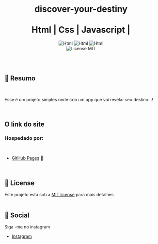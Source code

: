 

<br />
<br />
<h1 align="center">
     discover-your-destiny
  <br />
  <br />
  Html |  Css  |  Javascript | 
</h1>
  
<p align="center">
 <img alt="Html" src="https://img.shields.io/badge/hypertext%20-Html-important" /> 
   <img alt="Html" src="https://img.shields.io/badge/Cascading%20Style sheets-Css-blue" />
  <img alt="Html" src="https://img.shields.io/badge/Main%20lenguage-Javascript-yellow" /> <br/>
  <img alt="License MIT" src="https://img.shields.io/badge/License-MIT-%2398C611" />
 
</p> 
<br />
<br />

## 📓 Resumo
<br />

Esse é um projeto simples onde crio um app que vai revelar seu destino...!

<br />

## O link do site 
### **Hospedado por:**
<br />

  - [GitHub Pages](https://anselmo-dias.github.io/discover-your-destiny/) 💈
 


<br />

## :memo: License

Este projeto esta sob a [MIT license](LICENSE) para mais detalhes.
<br />
<br />

## :iphone: Social

Siga -me no instagram
<br />

- [Instagram](https://www.instagram.com/_anselmo_69/)

<br />
